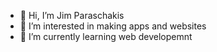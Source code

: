 - 👋 Hi, I’m Jim Paraschakis
- 👀 I’m interested in making apps and websites 
- 🌱 I’m currently learning web developemnt 
<!---
JimP-lab/JimP-lab is a ✨ special ✨ repository because its `README.md` (this file) appears on your GitHub profile.
You can click the Preview link to take a look at your changes.
--->
